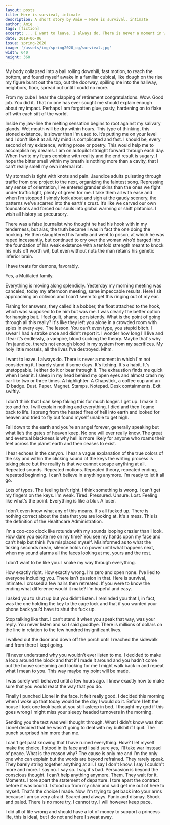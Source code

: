 ```yaml
---
layout: posts
title: Here is survival, intimate
description: A short story by Amie — Here is survival, intimate
author: Amie
tags: [fiction]
excerpt: ... I want to leave. I always do. There is never a moment in which I'm not considering it. I barely stand it some days ...
date: 2019-06-06
issue: spring-2020
image: '/assets/img/spring2020_og/survival.jpg'
width: 640
height: 360
---
```


My body collapsed into a ball rolling downhill, fast motion, to reach the bottom, and found myself awake in a familiar cubical, like dough on the rise my figure burst out the top, out the doorway, spilling me into the hallway, neighbors, floor, spread out until I could no more.

From my cube I hear the clapping of retirement congratulations. Wow. Good job. You did it. That no one has ever sought me should explain enough about my impact. Perhaps I am forgotten glue, pasty, hardening on to flake off with each sift of the world.

Inside my jaw-line the melting sensation begins to root against my salivary glands. Wet mouth will be dry within hours. This type of thinking, this stoned existence, is slower than I'm used to. It’s putting me on your level and I don't like it at all. My mind is complicated and fast. I should be, every second of my existence, writing prose or poetry. This would help me to accomplish my dreams. I am on autopilot straight forward through each day. When I write my fears combine with reality and the end result is sugary. I hope the bitter smell within my breath is nothing more than a cavity, that I can’t really smell my own internal rot.

My stomach is tight with knots and pain. Jaundice adults pulsating through traffic from one project to the next, organizing the faintest song. Repressing any sense of orientation, I’ve entered grander skins than the ones we fight under traffic light, plenty of green for me. I take them all with ease and when I’m stopped I simply look about and sigh at the gaudy scenery, the patterns we’ve scarred into the earth's crust. It’s like we carved our own foundations and forced our souls into global warming or shift platonics. I wish all history so precursory.

There was a false journalist who thought he had his hook with in my tenderness, but alas, the truth became I was in fact the one doing the hooking. He then slaughtered his family and went to prison, at which he was raped incessantly, but continued to cry over the woman who’d barged into the foundation of his weak existence with a tenfold strength meant to knock his nuts off worth wit, but even without nuts the man retains his genetic inferior brain.

I have treats for demons, favorably.

Yes, a Mutilated family.

Everything is moving along splendidly. Yesterday my morning meeting was canceled, today my afternoon meeting, same impeccable results. Here I sit approaching an oblivion and I can’t seem to get this ringing out of my ear.

Fishing for answers, they called it a bobber, the float attached to the hook, which was supposed to be him but was me. I was clearly the better option for hanging bait. I feel guilt, shame, persistently. What is the point of going through all this really? It's like they left you alone in a crowded room with spies in every eye. The lesson. You can’t even type, you stupid bitch. I swear I had a stroke once and didn’t report it. I wonder how long I'll live and I fear it’s endlessly, a vampire, blood sucking the theory. Maybe that's why I'm jaundice, there’s not enough blood in my system from my sacrifices. My holy little morsels, all the lives I’ve destroyed. Mhm.

I want to leave. I always do. There is never a moment in which I'm not considering it. I barely stand it some days. It's itching. It's a habit. It's unstoppable. I either do it or bear through it. The exhaustion finds me quick when I bear it. I sleep in my head behind my open eyes and almost crash my car like two or three times. A highlighter. A Chapstick, a coffee cup and an ID badge. Dust. Paper. Magnet. Stamps. Notepad. Desk containments. Exit swiftly.

I don’t think that I can keep faking this for much longer. I get up. I make it too and fro. I will explain nothing and everything. I died and then I came back to life. I sprung from the heated fires of hell into earth and looked for heaven and tried to fly but found myself unable to get high.

Fall down to the earth and you’re an angel forever, generally speaking but what lie’s the gates of heaven keep. No one will ever really know. The great and eventual blackness is why hell is more likely for anyone who roams their feet across the planet earth and then ceases to exist.

I hear echoes in the canyon. I hear a vague explanation of the true colors of the sky and within the clicking sound of the keys the writing process is taking place but the reality is that we cannot escape anything at all. Repeated sounds. Repeated motions. Repeated theory, repeated ending, repeated beginning. I can't believe in anything anymore. I’m ready to let it all go.

Lots of typos. The feeling isn't right. I think something is wrong. I can't get my fingers on the keys. I’m weak. Tired. Pressured. Unsure. Lost. Feeling like what's the point. Everything is like a blur. A loser.

I don't even know what any of this means. It's all fucked up. There is nothing correct about the data that you are looking at. It's a mess. This is the definition of the Healthcare Administration.

I’m a coo-coo clock like rotunda with my sounds looping crazier than I look. How dare you excite me on my time? You see my hands upon my face and can’t help but think I've misplaced myself. Misinformed as to what the ticking seconds mean, silence holds no power until what happens next, when my sound alarms all the faces looking at me, yours and the rest.

I don’t want to be like you. I snake my way through everything.

How exactly right. How exactly wrong. I’m zero and open none. I’ve lied to everyone including you. There isn’t passion in that. Here is survival, intimate. I crossed a few hairs then retreated. If you were to know the ending what difference would it make? I’m hopeful and easy.

I asked you to shut up but you didn’t listen. I reminded you that I, in fact, was the one holding the key to the cage lock and that if you wanted your phone back you’d have to shut the fuck up.

Stop talking like that. I can’t stand it when you speak that way, was your reply. You never listen and so I said goodbye. There is millions of dollars on the line in relation to the few hundred insignificant lives.

I walked out the door and down off the porch until I reached the sidewalk and from there I kept going.

I’ll never understand why you wouldn’t ever listen to me. I decided to make a loop around the block and that if I made it around and you hadn’t come out the house screaming and looking for me I might walk back in and repeat what I mean to you. This way maybe my point will be made.

I was sorely well behaved until a few hours ago. I knew exactly how to make sure that you would react the way that you do.

Finally I punched Lionel in the face. It felt really good. I decided this morning when I woke up that today would be the day I would do it. Before I left the house I took one look back at you still asleep in bed. I thought my god if this goes wrong I might miss your sleepy headed turnovers in the morning.

Sending you the text was well thought through. What I didn't know was that Lionel decided that he wasn’t going to deal with my bullshit if I quit. The punch surprised him more than me.

I can't get past knowing that I have ruined everything. How? I let myself make the choice. I stood in its face and I said sure yes, I’ll take war instead of peace. What is the reason why? The cause is only me and I’m the only one who can explain but the words are beyond refrained. They rarely speak. They barely string together anything at all. I say I don't know. I say I couldn't more and more. I say no. I say so. I say it's bad. Persuasion is beyond the conscious thought. I can't help anything anymore. Them. They wait for it. Moments. I tore apart the statement of departure. I tore apart the contract before it was bound. I stood up from my chair and said get me out of here to myself. That's the choice I made. Now I'm trying to get back into your arms because I am so very afraid. Scared and always. Panic and dismay. Shock and paled. There is no more try, I cannot try. I will however keep pace.

I did all of life wrong and should have a lot of money to support a princess life, this is ideal, but I do not and here I sweat away.
